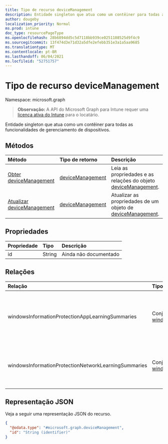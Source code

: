 ```yaml
---
title: Tipo de recurso deviceManagement
description: Entidade singleton que atua como um contêiner para todas as funcionalidades de gerenciamento de dispositivos.
author: dougeby
localization_priority: Normal
ms.prod: intune
doc_type: resourcePageType
ms.openlocfilehash: 28b6894dd5c5d7118bb939ce0251108525d9f4c9
ms.sourcegitcommit: 13f474d3e71d32a5dfe2efebb351e3a1a5aa9685
ms.translationtype: MT
ms.contentlocale: pt-BR
ms.lasthandoff: 06/04/2021
ms.locfileid: "52751757"
---
```

# <a name="devicemanagement-resource-type"></a>Tipo de recurso deviceManagement

Namespace: microsoft.graph

> **Observação:** A API do Microsoft Graph para Intune requer uma [licença ativa do Intune](https://go.microsoft.com/fwlink/?linkid=839381) para o locatário.

Entidade singleton que atua como um contêiner para todas as funcionalidades de gerenciamento de dispositivos.

## <a name="methods"></a>Métodos
|Método|Tipo de retorno|Descrição|
|:---|:---|:---|
|[Obter deviceManagement](../api/intune-wip-devicemanagement-get.md)|[deviceManagement](../resources/intune-wip-devicemanagement.md)|Leia as propriedades e as relações do objeto [deviceManagement](../resources/intune-wip-devicemanagement.md).|
|[Atualizar deviceManagement](../api/intune-wip-devicemanagement-update.md)|[deviceManagement](../resources/intune-wip-devicemanagement.md)|Atualizar as propriedades de um objeto de [deviceManagement](../resources/intune-wip-devicemanagement.md).|

## <a name="properties"></a>Propriedades
|Propriedade|Tipo|Descrição|
|:---|:---|:---|
|id|String|Ainda não documentado|

## <a name="relationships"></a>Relações
|Relação|Tipo|Descrição|
|:---|:---|:---|
|windowsInformationProtectionAppLearningSummaries|Conjunto [windowsInformationProtectionAppLearningSummary](../resources/intune-wip-windowsinformationprotectionapplearningsummary.md)|Os resumos de aprendizagem de aplicativos da proteção de informações do Windows.|
|windowsInformationProtectionNetworkLearningSummaries|Conjunto [windowsInformationProtectionNetworkLearningSummary](../resources/intune-wip-windowsinformationprotectionnetworklearningsummary.md)|Os resumos de aprendizagem de redes da proteção de informações do Windows.|

## <a name="json-representation"></a>Representação JSON
Veja a seguir uma representação JSON do recurso.
<!-- {
  "blockType": "resource",
  "keyProperty": "id",
  "@odata.type": "microsoft.graph.deviceManagement"
}
-->
``` json
{
  "@odata.type": "#microsoft.graph.deviceManagement",
  "id": "String (identifier)"
}
```




